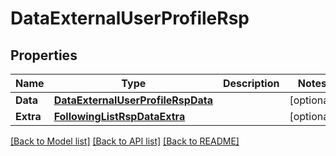 # DataExternalUserProfileRsp

## Properties

Name | Type | Description | Notes
------------ | ------------- | ------------- | -------------
**Data** | [**DataExternalUserProfileRspData**](DataExternalUserProfileRsp_data.md) |  | [optional] 
**Extra** | [**FollowingListRspDataExtra**](FollowingListRsp_data_extra.md) |  | [optional] 

[[Back to Model list]](../README.md#documentation-for-models) [[Back to API list]](../README.md#documentation-for-api-endpoints) [[Back to README]](../README.md)


